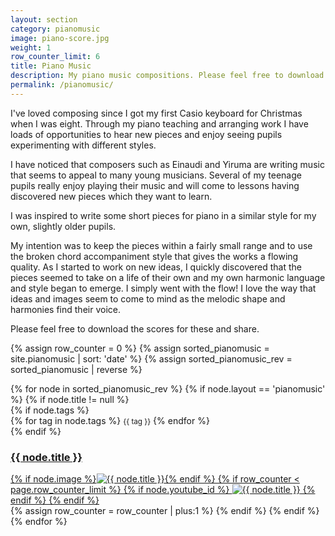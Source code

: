 ```yaml
---
layout: section
category: pianomusic
image: piano-score.jpg
weight: 1
row_counter_limit: 6
title: Piano Music
description: My piano music compositions. Please feel free to download the scores to play and share.
permalink: /pianomusic/
---
```


I've loved composing since I got my first Casio keyboard for Christmas when I was eight. Through my piano teaching and arranging work I have loads of opportunities to hear new pieces and enjoy seeing pupils experimenting with different styles.

I have noticed that composers such as Einaudi and Yiruma are writing music that seems to appeal to many young musicians. Several of my teenage pupils really enjoy playing their music and will come to lessons having discovered new pieces which they want to learn.

I was inspired to write some short pieces for piano in a similar style for my own, slightly older pupils.

My intention was to keep the pieces within a fairly small range and to use the broken chord accompaniment style that gives the works a flowing quality. As I started to work on new ideas, I quickly discovered that the pieces seemed to take on a life of their own and my own harmonic language and style began to emerge. I simply went with the flow! I love the way that ideas and images seem to come to mind as the melodic shape and harmonies find their voice.

Please feel free to download the scores for these and share.

{% assign row_counter = 0 %}
{% assign sorted_pianomusic = site.pianomusic | sort: 'date' %}
{% assign sorted_pianomusic_rev = sorted_pianomusic | reverse %}
<section class="section-list">
  <div class="row">
  {% for node in sorted_pianomusic_rev %}
  {% if node.layout == 'pianomusic' %}
  {% if node.title != null %}
  <article class="col-sm-6 col-lg-4 match-height list-item">
    <div class="item-inner">
      <div class="top-bar">
        {% if node.tags %}
        <div class="tags">
        {% for tag in node.tags %}
        <small>{{ tag }}</small>
        {% endfor %}
        </div>
        {% endif %}
      </div>
      <a class="section-list" href="{{ node.url }}">
        <h3>{{ node.title }}</h3>
        {% if node.image %}<img src="{{ node.image }}" title="{{ node.title }}" class="img-rounded img-responsive">{% endif %}
        {% if row_counter < page.row_counter_limit %}
        {% if node.youtube_id %}
        <img src="https://img.youtube.com/vi/{{node.youtube_id}}/mqdefault.jpg" title="{{ node.title }}" class="img-rounded img-responsive">
        {% endif %}
        {% endif %}
      </a>
    </div>
  </article>
  {% assign row_counter = row_counter | plus:1 %}
  {% endif %}
  {% endif %}
  {% endfor %}
  </div>
</section>
